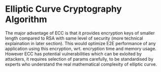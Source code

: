 
# Elliptic Curve Cryptography Algorithm

The major advantage of ECC is that it provides encryption keys of smaller length compared to RSA with same level of security (more technical explaination in later section). This would optimize E2E performance of any application using this encryption, wrt. encryption time and memory usage. However ECC has potential vulnerabilities which can be exloited by attackers, it requires selection of params carefully, to be standardised by experts who understand the real mathematical complexity of elliptic curve.  


